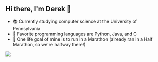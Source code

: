 ## Hi there, I'm Derek 👋

- 📚 Currently studying computer science at the University of Pennsylvania  
- 👾 Favorite programming languages are Python, Java, and C  
- 🥇 One life goal of mine is to run in a Marathon (already ran in a Half Marathon, so we're halfway there!)

<picture>
  <source
    srcset="https://github-readme-stats.vercel.app/api?username=drkchn&show_icons=true&theme=tokyonight"
    media="(prefers-color-scheme: dark)"
  />
  <source
    srcset="https://github-readme-stats.vercel.app/api?username=drkchn&show_icons=true&theme=synthwave"
    media="(prefers-color-scheme: light), (prefers-color-scheme: no-preference)"
  />
  <img src="https://github-readme-stats.vercel.app/api?username=drkchn&show_icons=true" />
</picture>

<!--
**drkchn/drkchn** is a ✨ _special_ ✨ repository because its `README.md` (this file) appears on your GitHub profile.

Here are some ideas to get you started:

- 🔭 I’m currently working on ...
- 🌱 I’m currently learning ...
- 👯 I’m looking to collaborate on ...
- 🤔 I’m looking for help with ...
- 💬 Ask me about ...
- 📫 How to reach me: ...
- 😄 Pronouns: ...
- ⚡ Fun fact: ...
-->

